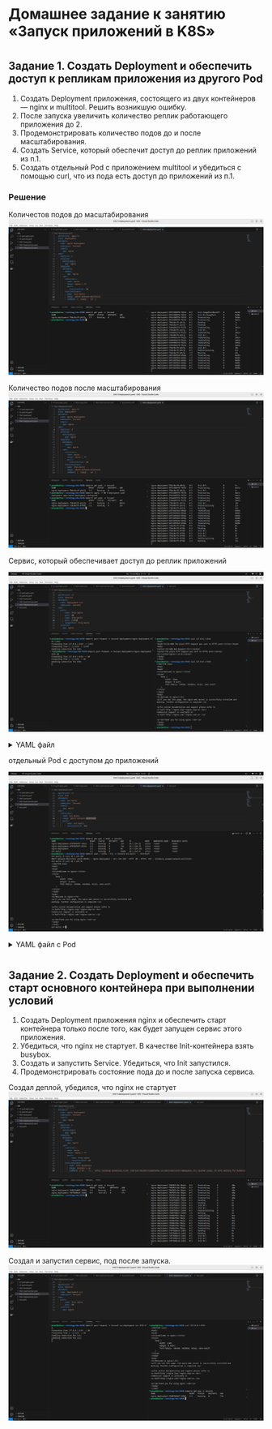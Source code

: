 # Домашнее задание к занятию «Запуск приложений в K8S»

#

## Задание 1. Создать Deployment и обеспечить доступ к репликам приложения из другого Pod

1. Создать Deployment приложения, состоящего из двух контейнеров — nginx и multitool. Решить возникшую ошибку.
2. После запуска увеличить количество реплик работающего приложения до 2.
3. Продемонстрировать количество подов до и после масштабирования.
4. Создать Service, который обеспечит доступ до реплик приложений из п.1.
5. Создать отдельный Pod с приложением multitool и убедиться с помощью curl, что из пода есть доступ до приложений из п.1.

### Решение
Количестов подов до масштабирования
![screen](/screen/12-adminkube-03-1.png)

Количество подов после масштабирования
![screen](/screen/12-adminkube-03-2.png)

Сервис, который обеспечивает доступ до реплик приложений

![screen](/screen/12-adminkub-03-3.png)

<details>
<summary>YAML файл
</summary>

```commandline
apiVersion: apps/v1
kind: Deployment
metadata:
  name: nginx-deployment
  namespace: lesson2
  labels:
    app: nginx
spec:
  replicas: 2
  selector:
    matchLabels:
      app: nginx
  template:
    metadata:
      labels:
        app: nginx
    spec:
      containers:
      - name: nginx
        image: nginx:1.19
        ports:
          - name: http-nginx
            containerPort: 80
      - name: init-multi
        image: wbitt/network-multitool:openshift-extra
        ports:
          - name: http-multi
            containerPort: 11443
---
apiVersion: v1
kind: Service
metadata:
  name: deployment-svc
  namespace: lesson2
spec:
  ports:
    - name: http-nginx
      port: 80
    - name: http-multi
      port: 11443
      targetPort: http-multi
  selector:
    app: nginx
```
</details>

отдельный Pod с доступом до приложений

![screen](/screen/12-adminkub-03-4.png)

<details>
<summary>YAML файл c Pod
</summary>

```commandline
apiVersion: apps/v1
kind: Deployment
metadata:
  name: nginx-deployment
  namespace: lesson2
  labels:
    app: nginx
spec:
  replicas: 2
  selector:
    matchLabels:
      app: nginx
  template:
    metadata:
      labels:
        app: nginx
    spec:
      containers:
      - name: nginx
        image: nginx:1.19
        ports:
          - name: http-nginx
            containerPort: 80
      - name: init-multi
        image: wbitt/network-multitool:openshift-extra
        ports:
          - name: http-multi
            containerPort: 11443
---
apiVersion: v1
kind: Service
metadata:
  name: deployment-svc
  namespace: lesson2
spec:
  ports:
    - name: http-nginx
      port: 80
    - name: http-multi
      port: 11443
      targetPort: http-multi
  selector:
    app: nginx
---
apiVersion: v1
kind: Pod
metadata:
  name: ext-multi
  namespace: lesson2
  labels:
    app: multi
spec:
  containers:
  - name: ext-multi
    image: wbitt/network-multitool
    ports:
      - name: ext-multi
        containerPort: 443
```
</details>

#

## Задание 2. Создать Deployment и обеспечить старт основного контейнера при выполнении условий

1. Создать Deployment приложения nginx и обеспечить старт контейнера только после того, как будет запущен сервис этого приложения.
2. Убедиться, что nginx не стартует. В качестве Init-контейнера взять busybox.
3. Создать и запустить Service. Убедиться, что Init запустился.
4. Продемонстрировать состояние пода до и после запуска сервиса.

Создал деплой, убедился, что nginx  не стартует
![screen](/screen/12-adminkube-03-5.png)

Создал и запустил сервис, под после запуска.
![screen](/screen/12-adminkube-03-6.png)